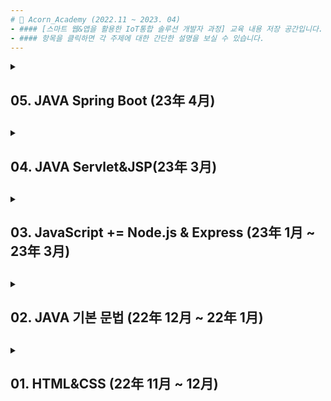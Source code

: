 ```yaml
---
# 📌 Acorn_Academy (2022.11 ~ 2023. 04)
- #### [스마트 웹&앱을 활용한 IoT통합 솔루션 개발자 과정] 교육 내용 저장 공간입니다.
- #### 항목을 클릭하면 각 주제에 대한 간단한 설명을 보실 수 있습니다.
---
```

<details>
<summary>
<h2> 05. JAVA Spring Boot (23年 4月)<h2>
</summary>
### 📁 3_ WebAppStudy / S01, S02
내용입력내용입력
  
<br><br><br><br><br>  
</details>
  
<details>
<summary>
<h2> 04. JAVA Servlet&JSP(23年 3月)<h2>
</summary>
### 📁 3_ WebAppStudy / JAVA01, JAVA02
  
내용입력내용입력
<br><br><br><br><br>  
</details>
  

<details>
<summary>
<h2> 03. JavaScript += Node.js & Express (23年 1月 ~ 23年 3月)<h2>
</summary>

### 📁 3_ WebAppStudy / JS01, JS02, JS03
내용입력내용입력
<br><br><br><br><br>  
</details>


<details>
<summary>
<h2> 02. JAVA 기본 문법 (22年 12月 ~ 22年 1月)<h2>
</summary>

### 📁 2_ JAVA(note & review)
### 1. 기본개념
- 변수, 타입(기본형과 자료형)
- Input과 output (Scanner, BufferedReader, System.out.*)
- 연산자(산술, 증감, 비교/관계, 논리, 삼항, 문자열 결합 등)
- 조건문과 반복문 If, Switch, For, While, enhanced for
- 분기문 break, continue, return
- 배열(1차원, 2차원, ㄱ변)
- 여러가지 형태의 메서드

### 2. 객체 지향 문법
- 클래스와 객체
- 생성자, this, 오버로딩
- 접근지정자 (private, public, protected, default)
- 정보은닉 (POJO, 캡슐화)
- static, final, 싱글톤 패턴

- 상속(extends)과 오버라이딩
- 다형성(polymorphism)과 오버로딩, 오버라이딩
- 타입변환(업캐스팅, 다운캐스팅)
- IS-A관계(상속), HAS-A 관계(composition)
- 추상클래스, 추상메소드, 템플릿 메소드 패턴
- 인터페이스, 추상메소드와 구현(implements), 다중 구현
- 앱 3계층(DAO - Service - Presentation)

### 3. 심화(util 라이브러리 등)
- Object 클래스(equals, hashCode, toString)
- String 클래스
- Class 클래스
- 컬렉션 프레임워크(제네릭)

- 내부 클래스와 익명 클래스(익명 객체)
- 람다식
- 스트링
- 예외처리
- 입출력
- 쓰레드

<br><br><br><br><br>  
</details>


<details>
<summary>
<h2> 01. HTML&CSS (22年 11月 ~ 12月)<h2>
</summary>

### 📁 01_HTML&CSS 
- HTML5 : HTML개요 및 기본 태그 사용법, 시멘틱 태그, form 태그
- CSS3 : 선택자, 레이아웃, Animation 및 Transition, 미디어 쿼리, 웹 폰트
- JS : 이벤트 기본 사용법
  
![bulb](https://user-images.githubusercontent.com/118149752/230606230-a95b2370-0927-43ac-8348-6a21ccdc4b96.gif)
![1](https://user-images.githubusercontent.com/118149752/230605838-85e5945b-46b5-44f2-bce9-0ed03331e2b2.png)
<br><br><br><br><br>  
</details>

<!--

<details>
<summary>
<h2> 03. [책] Express.js로 게시판 만들기<h2>
</summary>

#### 📁 03_Board_by_Express
<p align="center">
  <img src="https://user-images.githubusercontent.com/118149752/222939294-5d60391a-3cdf-4f87-90d7-fe9e7d07bd96.png">
</p>

- Express.js를 이용한 기초적인 게시판 구현에 대해 다룬 책입니다.  
- Express.js에서 MVC패턴을 어떤 구조로 설계하는지에 대해 참고할 수 있었고,  
 구체적인 CRUD기능은 책에서 제시한 코드를 따르기보다 직접 고민하여 구현해보는 것을 목표로 하였습니다.
 <br><br><br><br><br>
</details>

<!--ㅇㅇㅇㅇㅇㅇㅇㅇㅇㅇㅇㅇㅇㅇㅇㅇㅇㅇㅇㅇㅇㅇㅇㅇㅇㅇㅇㅇ 

-->
